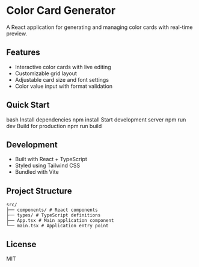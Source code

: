 # Color Card Generator
A React application for generating and managing color cards with real-time preview.

## Features
- Interactive color cards with live editing
- Customizable grid layout
- Adjustable card size and font settings
- Color value input with format validation

## Quick Start 
bash
Install dependencies
npm install
Start development server
npm run dev
Build for production
npm run build

## Development
- Built with React + TypeScript
- Styled using Tailwind CSS
- Bundled with Vite

## Project Structure
```
src/
├── components/ # React components
├── types/ # TypeScript definitions
├── App.tsx # Main application component
└── main.tsx # Application entry point
```

## License
MIT